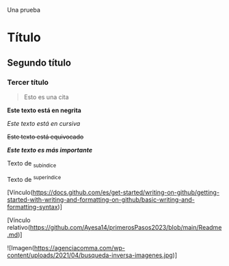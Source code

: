 Una prueba

# Título
## Segundo título
### Tercer título

> Esto es una cita

**Este texto está en negrita**

_Este texto está en cursiva_

~~Este texto está equivocado~~

***Este texto es más importante***

Texto de <sub>subíndice</sub>

Texto de <sup>superíndice</sup>

[Vínculo(https://docs.github.com/es/get-started/writing-on-github/getting-started-with-writing-and-formatting-on-github/basic-writing-and-formatting-syntax)]

[Vínculo relativo(https://github.com/Ayesa14/primerosPasos2023/blob/main/Readme.md)]

![Imagen(https://agenciacomma.com/wp-content/uploads/2021/04/busqueda-inversa-imagenes.jpg)]




